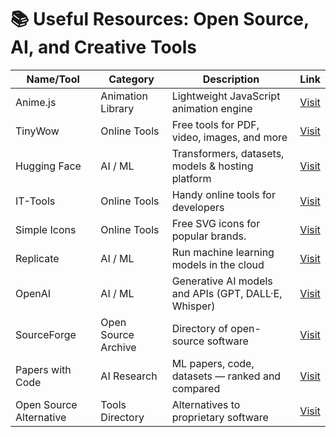<h1>📚 Useful Resources: Open Source, AI, and Creative Tools</h1>

<table>
  <thead>
    <tr>
      <th>Name/Tool</th>
      <th>Category</th>
      <th>Description</th>
      <th>Link</th>
    </tr>
  </thead>
  <tbody>
    <tr>
      <td>Anime.js</td>
      <td>Animation Library</td>
      <td>Lightweight JavaScript animation engine</td>
      <td><a href="https://animejs.com/" target="_blank" rel="noopener noreferrer">Visit</a></td>
    </tr>
    <tr>
      <td>TinyWow</td>
      <td>Online Tools</td>
      <td>Free tools for PDF, video, images, and more</td>
      <td><a href="https://tinywow.com/" target="_blank" rel="noopener noreferrer">Visit</a></td>
    </tr>
    <tr>
      <td>Hugging Face</td>
      <td>AI / ML</td>
      <td>Transformers, datasets, models & hosting platform</td>
      <td><a href="https://huggingface.co" target="_blank" rel="noopener noreferrer">Visit</a></td>
    </tr>
    <tr>
      <td>IT-Tools</td>
      <td>Online Tools</td>
      <td>Handy online tools for developers</td>
      <td><a href="https://it-tools.tech/" target="_blank" rel="noopener noreferrer">Visit</a></td>
    </tr>
    <tr>
      <td>Simple Icons</td>
      <td>Online Tools</td>
      <td>Free SVG icons for popular brands.</td>
      <td><a href="https://simpleicons.org/" target="_blank" rel="noopener noreferrer">Visit</a></td>
    </tr>
    <tr>
      <td>Replicate</td>
      <td>AI / ML</td>
      <td>Run machine learning models in the cloud</td>
      <td><a href="https://replicate.com" target="_blank" rel="noopener noreferrer">Visit</a></td>
    </tr>
    <tr>
      <td>OpenAI</td>
      <td>AI / ML</td>
      <td>Generative AI models and APIs (GPT, DALL·E, Whisper)</td>
      <td><a href="https://openai.com" target="_blank" rel="noopener noreferrer">Visit</a></td>
    </tr>
    <tr>
      <td>SourceForge</td>
      <td>Open Source Archive</td>
      <td>Directory of open-source software</td>
      <td><a href="https://sourceforge.net" target="_blank" rel="noopener noreferrer">Visit</a></td>
    </tr>
    <tr>
      <td>Papers with Code</td>
      <td>AI Research</td>
      <td>ML papers, code, datasets — ranked and compared</td>
      <td><a href="https://paperswithcode.com" target="_blank" rel="noopener noreferrer">Visit</a></td>
    </tr>
    <tr>
      <td>Open Source Alternative</td>
      <td>Tools Directory</td>
      <td>Alternatives to proprietary software</td>
      <td><a href="https://opensourcealternative.to" target="_blank" rel="noopener noreferrer">Visit</a></td>
    </tr>
  </tbody>
</table>
